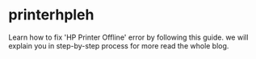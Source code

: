 # printerhpleh
Learn how to fix 'HP Printer Offline' error by following this guide. we will explain you in step-by-step process for more read the whole blog.
